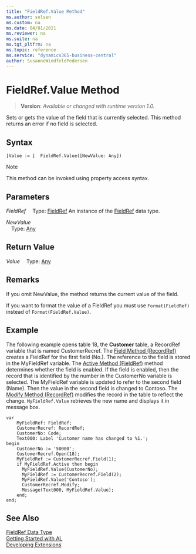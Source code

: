```yaml
---
title: "FieldRef.Value Method"
ms.author: solsen
ms.custom: na
ms.date: 04/01/2021
ms.reviewer: na
ms.suite: na
ms.tgt_pltfrm: na
ms.topic: reference
ms.service: "dynamics365-business-central"
author: SusanneWindfeldPedersen
---
```

[//]: # (START>DO_NOT_EDIT)
[//]: # (IMPORTANT:Do not edit any of the content between here and the END>DO_NOT_EDIT.)
[//]: # (Any modifications should be made in the .xml files in the ModernDev repo.)
# FieldRef.Value Method
> **Version**: _Available or changed with runtime version 1.0._

Sets or gets the value of the field that is currently selected. This method returns an error if no field is selected.


## Syntax
```
[Value := ]  FieldRef.Value([NewValue: Any])
```
> [!NOTE]
> This method can be invoked using property access syntax.
## Parameters
*FieldRef*
&emsp;Type: [FieldRef](fieldref-data-type.md)
An instance of the [FieldRef](fieldref-data-type.md) data type.

*NewValue*  
&emsp;Type: [Any](../any/any-data-type.md)  
  


## Return Value
*Value*
&emsp;Type: [Any](../any/any-data-type.md)



[//]: # (IMPORTANT: END>DO_NOT_EDIT)

## Remarks

If you omit NewValue, the method returns the current value of the field.  
  
If you want to format the value of a FieldRef you must use `Format(FieldRef)` instead of `Format(FieldRef.Value)`.  
  
## Example

The following example opens table 18, the **Customer** table, a RecordRef variable that is named CustomerRecref. The [Field Method \(RecordRef\)](../recordref/recordref-field-method.md) creates a FieldRef for the first field \(No.\). The reference to the field is stored in the MyFieldRef variable. The [Active Method \(FieldRef\)](../fieldref/fieldref-active-method.md) method determines whether the field is enabled. If the field is enabled, then the record that is identified by the number in the CustomerNo variable is selected. The MyFieldRef variable is updated to refer to the second field \(Name\). Then the value in the second field is changed to Contoso. The [Modify Method \(RecordRef\)](../recordref/recordref-modify-method.md) modifies the record in the table to reflect the change. `MyFieldRef.Value` retrieves the new name and displays it in message box. 

```al
var
    MyFieldRef: FieldRef;
    CustomerRecref: RecordRef;
    CustomerNo: Code;
    Text000: Label 'Customer name has changed to %1.';
begin  
    CustomerNo := '50000';  
    CustomerRecref.Open(18);  
    MyFieldRef := CustomerRecref.Field(1);  
    if MyFieldRef.Active then begin  
      MyFieldRef.Value(CustomerNo);  
      MyFieldRef := CustomerRecref.Field(2);  
      MyFieldRef.Value('Contoso');  
      CustomerRecref.Modify;  
      Message(Text000, MyFieldRef.Value);  
    end;  
end;
```  

## See Also

[FieldRef Data Type](fieldref-data-type.md)  
[Getting Started with AL](../../devenv-get-started.md)  
[Developing Extensions](../../devenv-dev-overview.md)